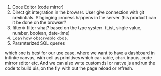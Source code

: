 1. Code Editor (code mirror)
2. Direct git integration in the browser. User give connection with git credintials. Staginging process happens in the server. (his product) can it be done on the browser?
3. filter=> filter what? based on the type system. (List, single value, number, boolean, date-time)
4.  Lean how observable does.
5. Paramterized SQL queries

which one is best for our use case, where we want to have a dashboard in infinite canvas, with cell as primitives which can table, chart inputs, code mirror editor etc. And we can also write custom dsl or native js and run the code to build uis, on the fly, with out the page reload or refresh. 